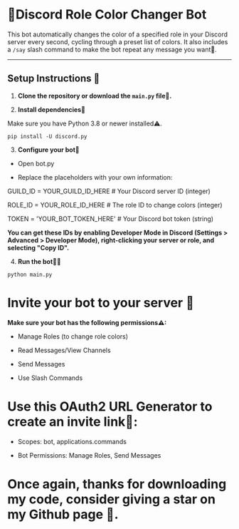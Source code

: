 # 🌈Discord Role Color Changer Bot

This bot automatically changes the color of a specified role in your Discord server every second, cycling through a preset list of colors. It also includes a `/say` slash command to make the bot repeat any message you want🥰.

---

## Setup Instructions 📝

1. **Clone the repository or download the `main.py` file🤖.**

2. **Install dependencies👾**

Make sure you have Python 3.8 or newer installed⚠.

`pip install -U discord.py`

3. **Configure your bot🧰**

- Open bot.py

- Replace the placeholders with your own information:

GUILD_ID = YOUR_GUILD_ID_HERE       # Your Discord server ID (integer)

ROLE_ID = YOUR_ROLE_ID_HERE         # The role ID to change colors (integer)

TOKEN = 'YOUR_BOT_TOKEN_HERE'       # Your Discord bot token (string)

**You can get these IDs by enabling Developer Mode in Discord (Settings > Advanced > Developer Mode), right-clicking your server or role, and selecting "Copy ID".**

4. **Run the bot🏃‍♂️**

`python main.py`

# **Invite your bot to your server 📩**

**Make sure your bot has the following permissions⚠:**

- Manage Roles (to change role colors)

- Read Messages/View Channels

- Send Messages

- Use Slash Commands

# **Use this OAuth2 URL Generator to create an invite link🔗:**

- Scopes: bot, applications.commands

- Bot Permissions: Manage Roles, Send Messages
# Once again, thanks for downloading my code, consider giving a star on my Github page 🌟.
